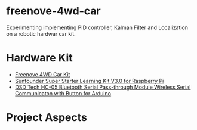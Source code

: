 # freenove-4wd-car
Experimenting implementing PID controller, Kalman Filter and Localization on a robotic hardwar car kit.

# Hardware Kit
  - [Freenove 4WD Car Kit](https://www.amazon.com/dp/B06XZ833QW?ref=ppx_pop_mob_ap_share)
  - [Sunfounder Super Starter Learning Kit V3.0 for Raspberry Pi](https://www.amazon.com/dp/B07YBQ73CH?ref=ppx_pop_mob_ap_share)
  - [DSD Tech HC-05 Bluetooth Serial Pass-through Module Wireless Serial Communicaton with Button for Arduino](https://www.amazon.com/dp/B01G9KSAF6?ref=ppx_pop_mob_ap_share)

# Project Aspects

